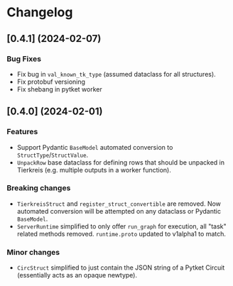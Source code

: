 # Changelog


## [0.4.1] (2024-02-07)


### Bug Fixes
* Fix bug in `val_known_tk_type` (assumed dataclass for all structures).
* Fix protobuf versioning
* Fix shebang in pytket worker


## [0.4.0] (2024-02-01)


### Features

* Support Pydantic `BaseModel` automated conversion to
  `StructType`/`StructValue`.
* `UnpackRow` base dataclass for defining rows that should be unpacked in Tierkreis
  (e.g. multiple outputs in a worker function).

### Breaking changes

* `TierkreisStruct` and `register_struct_convertible` are removed. Now automated
  conversion will be attempted on any dataclass or Pydantic `BaseModel`.
* `ServerRuntime` simplified to only offer `run_graph` for execution, all "task"
  related methods removed. `runtime.proto` updated to v1alpha1 to match.

### Minor changes

* `CircStruct` simplified to just contain the JSON string of a Pytket Circuit
  (essentially acts as an opaque newtype).
